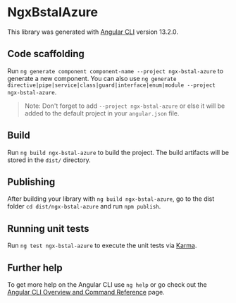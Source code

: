 # NgxBstalAzure

This library was generated with [Angular CLI](https://github.com/angular/angular-cli) version 13.2.0.

## Code scaffolding

Run `ng generate component component-name --project ngx-bstal-azure` to generate a new component. You can also use `ng generate directive|pipe|service|class|guard|interface|enum|module --project ngx-bstal-azure`.
> Note: Don't forget to add `--project ngx-bstal-azure` or else it will be added to the default project in your `angular.json` file. 

## Build

Run `ng build ngx-bstal-azure` to build the project. The build artifacts will be stored in the `dist/` directory.

## Publishing

After building your library with `ng build ngx-bstal-azure`, go to the dist folder `cd dist/ngx-bstal-azure` and run `npm publish`.

## Running unit tests

Run `ng test ngx-bstal-azure` to execute the unit tests via [Karma](https://karma-runner.github.io).

## Further help

To get more help on the Angular CLI use `ng help` or go check out the [Angular CLI Overview and Command Reference](https://angular.io/cli) page.
